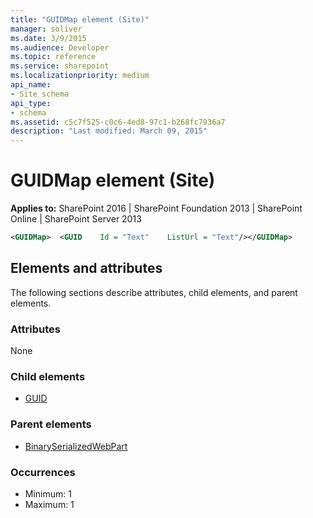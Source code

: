 ```yaml
---
title: "GUIDMap element (Site)"
manager: soliver
ms.date: 3/9/2015
ms.audience: Developer
ms.topic: reference
ms.service: sharepoint
ms.localizationpriority: medium
api_name:
- Site schema
api_type:
- schema
ms.assetid: c5c7f525-c0c6-4ed8-97c1-b268fc7936a7
description: "Last modified: March 09, 2015"
---
```


# GUIDMap element (Site)

**Applies to:** SharePoint 2016 | SharePoint Foundation 2013 | SharePoint Online | SharePoint Server 2013
  
```XML
<GUIDMap>  <GUID    Id = "Text"    ListUrl = "Text"/></GUIDMap>
```

## Elements and attributes

The following sections describe attributes, child elements, and parent elements.

### Attributes

None
   
### Child elements

- [GUID](guid-element-site.md)
   
### Parent elements

- [BinarySerializedWebPart](binaryserializedwebpart-element-site.md)
   
### Occurrences

- Minimum: 1
- Maximum: 1  

<br/> 
   

